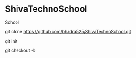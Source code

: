 # ShivaTechnoSchool
School


git clone https://github.com/bhadra525/ShivaTechnoSchool.git


git init


git checkout -b <branchName>
  
  
